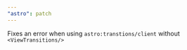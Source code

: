 ```yaml
---
"astro": patch
---
```


Fixes an error when using `astro:transtions/client` without `<ViewTransitions/>`
